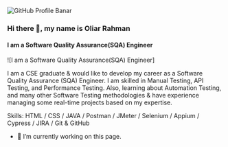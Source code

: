 ![GitHub Profile Banar](https://github.com/user-attachments/assets/e3b99fe5-1246-40a4-a8d4-a5d03e6d0126)
### Hi there 👋, my name is Oliar Rahman
#### I am a Software Quality Assurance(SQA) Engineer
![I am a Software Quality Assurance(SQA) Engineer]

I am a CSE graduate & would like to develop my career as a Software Quality Assurance (SQA) Engineer. I am skilled in Manual Testing, API Testing, and Performance Testing. Also, learning about Automation Testing, and many other Software Testing methodologies & have experience managing some real-time projects based on my expertise.

Skills: HTML / CSS / JAVA / Postman / JMeter / Selenium / Appium / Cypress / JIRA / Git & GitHub

- 🔭 I’m currently working on this page. 




